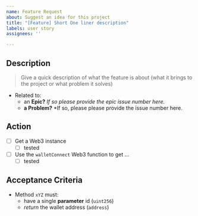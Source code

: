 ```yaml
---
name: Feature Request
about: Suggest an idea for this project
title: "[Feature] Short One liner description"
labels: user story
assignees: ''

---
```


## Description 

> Give a quick description of what the feature is about (what it brings to the project or what problem it solves)

- Related to:
    - an **Epic?** *If so please provide the epic issue number here.*
    - **a Problem?** *If so, please please provide the issue number here. 

## Action 
- [ ] Get a Web3 instance
  - [ ] tested
- [ ] Use the `walletConnect` Web3 function to get ...
  - [ ] tested

## Acceptance Criteria 
- Method `xYZ` must:
    - have a single **parameter** id (`uint256`)
    - *return* the wallet address (`address`)
